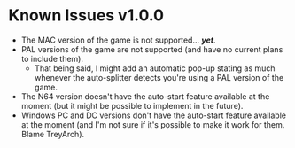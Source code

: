 # Known Issues v1.0.0
* The MAC version of the game is not supported... ***yet***.
* PAL versions of the game are not supported (and have no current plans to include them).
  * That being said, I might add an automatic pop-up stating as much whenever the auto-splitter detects you're using a PAL version of the game. 
* The N64 version doesn't have the auto-start feature available at the moment (but it might be possible to implement in the future).
* Windows PC and DC versions don't have the auto-start feature available at the moment (and I'm not sure if it's possible to make it work for them. Blame TreyArch).
